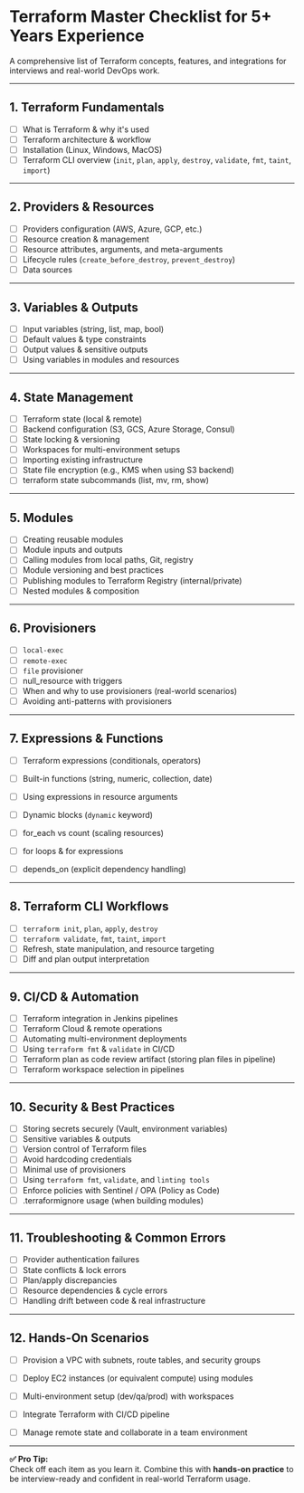 # Terraform Master Checklist for 5+ Years Experience

A comprehensive list of Terraform concepts, features, and integrations for interviews and real-world DevOps work.

---

## 1. **Terraform Fundamentals**
- [ ] What is Terraform & why it's used
- [ ] Terraform architecture & workflow
- [ ] Installation (Linux, Windows, MacOS)
- [ ] Terraform CLI overview (`init`, `plan`, `apply`, `destroy`, `validate`, `fmt`, `taint`, `import`)

---

## 2. **Providers & Resources**
- [ ] Providers configuration (AWS, Azure, GCP, etc.)
- [ ] Resource creation & management
- [ ] Resource attributes, arguments, and meta-arguments
- [ ] Lifecycle rules (`create_before_destroy`, `prevent_destroy`)
- [ ] Data sources

---

## 3. **Variables & Outputs**
- [ ] Input variables (string, list, map, bool)
- [ ] Default values & type constraints
- [ ] Output values & sensitive outputs
- [ ] Using variables in modules and resources

---
## 4. **State Management**
- [ ] Terraform state (local & remote)
- [ ] Backend configuration (S3, GCS, Azure Storage, Consul)
- [ ] State locking & versioning
- [ ] Workspaces for multi-environment setups
- [ ] Importing existing infrastructure
- [ ] State file encryption (e.g., KMS when using S3 backend)
- [ ] terraform state subcommands (list, mv, rm, show)

---
## 5. **Modules**
- [ ] Creating reusable modules
- [ ] Module inputs and outputs
- [ ] Calling modules from local paths, Git, registry
- [ ] Module versioning and best practices
- [ ] Publishing modules to Terraform Registry (internal/private)
- [ ] Nested modules & composition

---

## 6. **Provisioners**
- [ ] `local-exec`
- [ ] `remote-exec`
- [ ] `file` provisioner
- [ ] null_resource with triggers
- [ ] When and why to use provisioners (real-world scenarios)
- [ ] Avoiding anti-patterns with provisioners

---
## 7. **Expressions & Functions**
- [ ] Terraform expressions (conditionals, operators)
- [ ] Built-in functions (string, numeric, collection, date)
- [ ] Using expressions in resource arguments
- [ ] Dynamic blocks (`dynamic` keyword)
- [ ] for_each vs count (scaling resources)
- [ ] for loops & for expressions
- [ ] depends_on (explicit dependency handling)


---

## 8. **Terraform CLI Workflows**
- [ ] `terraform init`, `plan`, `apply`, `destroy`
- [ ] `terraform validate`, `fmt`, `taint`, `import`
- [ ] Refresh, state manipulation, and resource targeting
- [ ] Diff and plan output interpretation

---
## 9. **CI/CD & Automation**
- [ ] Terraform integration in Jenkins pipelines
- [ ] Terraform Cloud & remote operations
- [ ] Automating multi-environment deployments
- [ ] Using `terraform fmt` & `validate` in CI/CD
- [ ] Terraform plan as code review artifact (storing plan files in pipeline)
- [ ] Terraform workspace selection in pipelines

---
## 10. **Security & Best Practices**
- [ ] Storing secrets securely (Vault, environment variables)
- [ ] Sensitive variables & outputs
- [ ] Version control of Terraform files
- [ ] Avoid hardcoding credentials
- [ ] Minimal use of provisioners
- [ ] Using `terraform fmt`, `validate`, and `linting tools`
- [ ] Enforce policies with Sentinel / OPA (Policy as Code)
- [ ] .terraformignore usage (when building modules)

---

## 11. **Troubleshooting & Common Errors**
- [ ] Provider authentication failures
- [ ] State conflicts & lock errors
- [ ] Plan/apply discrepancies
- [ ] Resource dependencies & cycle errors
- [ ] Handling drift between code & real infrastructure

---
## 12. **Hands-On Scenarios**
- [ ] Provision a VPC with subnets, route tables, and security groups
- [ ] Deploy EC2 instances (or equivalent compute) using modules
- [ ] Multi-environment setup (dev/qa/prod) with workspaces
- [ ] Integrate Terraform with CI/CD pipeline
- [ ] Manage remote state and collaborate in a team environment


---

**✅ Pro Tip:**  
Check off each item as you learn it. Combine this with **hands-on practice** to be interview-ready and confident in real-world Terraform usage.

